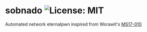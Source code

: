 # sobnado ![License: MIT](https://img.shields.io/badge/License-MIT-blue.svg)

Automated network eternalpwn inspired from Worawit's [MS17-010](https://github.com/worawit/MS17-010)
